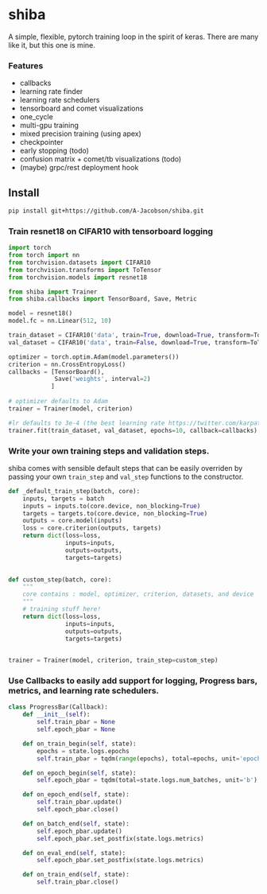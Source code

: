 # shiba
A simple, flexible, pytorch training loop in the spirit of keras. There are many like it, but this one is mine.

### Features
- callbacks
- learning rate finder
- learning rate schedulers
- tensorboard and comet visualizations
- one_cycle
- multi-gpu training
- mixed precision training (using apex)
- checkpointer
- early stopping (todo)
- confusion matrix + comet/tb visualizations (todo)
- (maybe) grpc/rest deployment hook

## Install
```bash
pip install git+https://github.com/A-Jacobson/shiba.git
```

### Train resnet18 on CIFAR10 with tensorboard logging
```python
import torch
from torch import nn
from torchvision.datasets import CIFAR10
from torchvision.transforms import ToTensor
from torchvision.models import resnet18

from shiba import Trainer
from shiba.callbacks import TensorBoard, Save, Metric

model = resnet18()
model.fc = nn.Linear(512, 10)

train_dataset = CIFAR10('data', train=True, download=True, transform=ToTensor())
val_dataset = CIFAR10('data', train=False, download=True, transform=ToTensor())

optimizer = torch.optim.Adam(model.parameters())
criterion = nn.CrossEntropyLoss()
callbacks = [TensorBoard(),
             Save('weights', interval=2)
            ]   
            
# optimizer defaults to Adam
trainer = Trainer(model, criterion) 

#lr defaults to 3e-4 (the best learning rate https://twitter.com/karpathy/status/801621764144971776?lang=en) 
trainer.fit(train_dataset, val_dataset, epochs=10, callback=callbacks)
```

### Write your own training steps and validation steps.
shiba comes with sensible default steps that can be easily overriden by passing your own
 `train_step` and `val_step` functions to the constructor. 
```python
def _default_train_step(batch, core):
    inputs, targets = batch
    inputs = inputs.to(core.device, non_blocking=True)
    targets = targets.to(core.device, non_blocking=True)
    outputs = core.model(inputs)
    loss = core.criterion(outputs, targets)
    return dict(loss=loss,
                inputs=inputs,
                outputs=outputs,
                targets=targets)
                

def custom_step(batch, core):
    """
    core contains : model, optimizer, criterion, datasets, and device
    """
    # training stuff here!
    return dict(loss=loss,
                inputs=inputs,
                outputs=outputs,
                targets=targets)
                

trainer = Trainer(model, criterion, train_step=custom_step)
```

### Use Callbacks to easily add support for logging, Progress bars, metrics, and learning rate schedulers.
```python
class ProgressBar(Callback):
    def __init__(self):
        self.train_pbar = None
        self.epoch_pbar = None

    def on_train_begin(self, state):
        epochs = state.logs.epochs
        self.train_pbar = tqdm(range(epochs), total=epochs, unit='epochs')

    def on_epoch_begin(self, state):
        self.epoch_pbar = tqdm(total=state.logs.num_batches, unit='b')

    def on_epoch_end(self, state):
        self.train_pbar.update()
        self.epoch_pbar.close()

    def on_batch_end(self, state):
        self.epoch_pbar.update()
        self.epoch_pbar.set_postfix(state.logs.metrics)

    def on_eval_end(self, state):
        self.epoch_pbar.set_postfix(state.logs.metrics)

    def on_train_end(self, state):
        self.train_pbar.close()

 ```